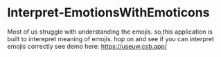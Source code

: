# Interpret-EmotionsWithEmoticons
Most of us struggle with understanding the emojis. so,this application is built to interepret meaning of emojis. hop on and see if you can interpret emojis correctly
see demo here: https://useuw.csb.app/

